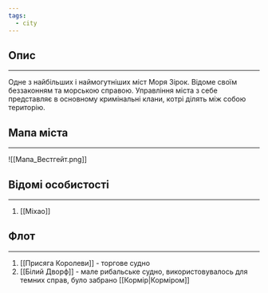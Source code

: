 ```yaml
---
tags:
  - city
---
```

## Опис
---
Одне з найбільших і наймогутніших міст Моря Зірок. Відоме своїм беззаконням та морською справою. Управління міста з себе представляє в основному кримінальні клани, котрі ділять між собою територію.  

## Мапа міста
---
![[Мапа_Вестгейт.png]]

## Відомі особистості
---
1. [[Міхао]]  


## Флот
---
1. [[Присяга Королеви]] - торгове судно  
2. [[Білий Дворф]] - мале рибальське судно, використовувалось для темних справ, було забрано [[Кормір|Корміром]]  
